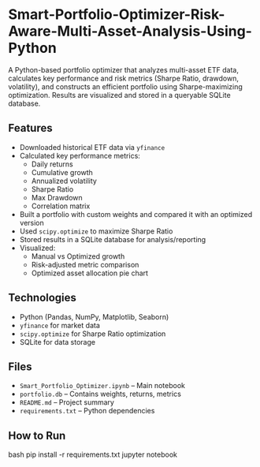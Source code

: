 # Smart-Portfolio-Optimizer-Risk-Aware-Multi-Asset-Analysis-Using-Python
A Python-based portfolio optimizer that analyzes multi-asset ETF data, calculates key performance and risk metrics (Sharpe Ratio, drawdown, volatility), and constructs an efficient portfolio using Sharpe-maximizing optimization. Results are visualized and stored in a queryable SQLite database.


##  Features

- Downloaded historical ETF data via `yfinance`
- Calculated key performance metrics:
  - Daily returns
  - Cumulative growth
  - Annualized volatility
  - Sharpe Ratio
  - Max Drawdown
  - Correlation matrix
- Built a portfolio with custom weights and compared it with an optimized version
- Used `scipy.optimize` to maximize Sharpe Ratio
- Stored results in a SQLite database for analysis/reporting
- Visualized:
  - Manual vs Optimized growth
  - Risk-adjusted metric comparison
  - Optimized asset allocation pie chart

##  Technologies

- Python (Pandas, NumPy, Matplotlib, Seaborn)
- `yfinance` for market data
- `scipy.optimize` for Sharpe Ratio optimization
- SQLite for data storage

##  Files

- `Smart_Portfolio_Optimizer.ipynb` – Main notebook
- `portfolio.db` – Contains weights, returns, metrics
- `README.md` – Project summary
- `requirements.txt` – Python dependencies

##  How to Run

bash
pip install -r requirements.txt
jupyter notebook
